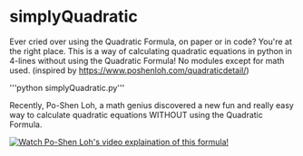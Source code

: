 # simplyQuadratic
Ever cried over using the Quadratic Formula, on paper or in code? You're at the right place.
This is a way of calculating quadratic equations in python in 4-lines without using the Quadratic Formula! No modules except for math used.
(inspired by https://www.poshenloh.com/quadraticdetail/)

'''python simplyQuadratic.py'''

Recently, Po-Shen Loh, a math genius discovered a new fun and really easy way to calculate quadratic equations WITHOUT using the Quadratic Formula.

[![Watch Po-Shen Loh's video explaination of this formula!](http://img.youtube.com/vi/XKBX0r3J-9Y/0.jpg)](http://www.youtube.com/watch?v=XKBX0r3J-9Y "Examples: A Different Way to Solve Quadratic Equations")


